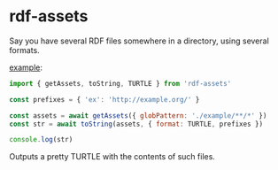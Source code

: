 # rdf-assets

Say you have several RDF files somewhere in a directory, using several formats.

[example](./example.js):

```js
import { getAssets, toString, TURTLE } from 'rdf-assets'

const prefixes = { 'ex': 'http://example.org/' }

const assets = await getAssets({ globPattern: './example/**/*' })
const str = await toString(assets, { format: TURTLE, prefixes })

console.log(str)
```

Outputs a pretty TURTLE with the contents of such files.
